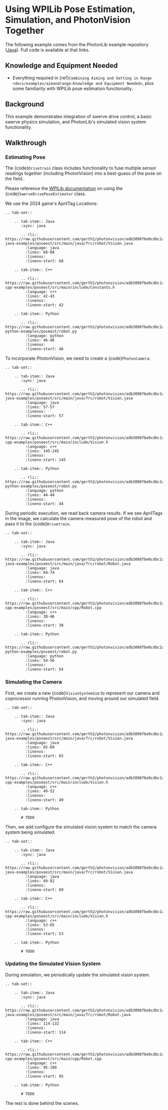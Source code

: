 # Using WPILib Pose Estimation, Simulation, and PhotonVision Together

The following example comes from the PhotonLib example repository ([Java](https://github.com/gerth2/photonvision/tree/master/photonlib-java-examples/)).  Full code is available at that links.

## Knowledge and Equipment Needed

- Everything required in {ref}`Combining Aiming and Getting in Range <docs/examples/aimandrange:Knowledge and Equipment Needed>`, plus some familiarity with WPILib pose estimation functionality.

## Background

This example demonstrates integration of swerve drive control, a basic swerve physics simulation, and PhotonLib's simulated vision system functionality.

## Walkthrough

### Estimating Pose

The {code}`Drivetrain` class includes functionality to fuse multiple sensor readings together (including PhotonVision) into a best-guess of the pose on the field..

Please reference the [WPILib documentation](https://docs.wpilib.org/en/stable/docs/software/advanced-controls/state-space/state-space-pose_state-estimators.html) on using the {code}`SwerveDrivePoseEstimator` class.

We use the 2024 game's AprilTag Locations:

```{eval-rst}
.. tab-set::

    .. tab-item:: Java
       :sync: java

       .. rli:: https://raw.githubusercontent.com/gerth2/photonvision/adb3098fbe0cdbc1a378c6d5a41126dd1d6d6955/photonlib-java-examples/poseest/src/main/java/frc/robot/Vision.java
         :language: java
         :lines: 68-68
         :linenos:
         :lineno-start: 68

    .. tab-item:: C++

       .. rli:: https://raw.githubusercontent.com/gerth2/photonvision/adb3098fbe0cdbc1a378c6d5a41126dd1d6d6955/photonlib-cpp-examples/poseest/src/main/include/Constants.h
         :language: c++
         :lines: 42-43
         :linenos:
         :lineno-start: 42

    .. tab-item:: Python

       .. rli:: https://raw.githubusercontent.com/gerth2/photonvision/adb3098fbe0cdbc1a378c6d5a41126dd1d6d6955/photonlib-python-examples/poseest/robot.py
         :language: python
         :lines: 46-46
         :linenos:
         :lineno-start: 46

```



To incorporate PhotonVision, we need to create a {code}`PhotonCamera`:


```{eval-rst}
.. tab-set::

    .. tab-item:: Java
       :sync: java

       .. rli:: https://raw.githubusercontent.com/gerth2/photonvision/adb3098fbe0cdbc1a378c6d5a41126dd1d6d6955/photonlib-java-examples/poseest/src/main/java/frc/robot/Vision.java
         :language: java
         :lines: 57-57
         :linenos:
         :lineno-start: 57

    .. tab-item:: C++

       .. rli:: https://raw.githubusercontent.com/gerth2/photonvision/adb3098fbe0cdbc1a378c6d5a41126dd1d6d6955/photonlib-cpp-examples/poseest/src/main/include/Vision.h
         :language: c++
         :lines: 145-145
         :linenos:
         :lineno-start: 145

    .. tab-item:: Python

       .. rli:: https://raw.githubusercontent.com/gerth2/photonvision/adb3098fbe0cdbc1a378c6d5a41126dd1d6d6955/photonlib-python-examples/poseest/robot.py
         :language: python
         :lines: 44-44
         :linenos:
         :lineno-start: 44
```

During periodic execution, we read back camera results. If we see AprilTags in the image, we calculate the camera-measured pose of the robot and pass it to the {code}`Drivetrain`.

```{eval-rst}
.. tab-set::

    .. tab-item:: Java
       :sync: java

       .. rli:: https://raw.githubusercontent.com/gerth2/photonvision/adb3098fbe0cdbc1a378c6d5a41126dd1d6d6955/photonlib-java-examples/poseest/src/main/java/frc/robot/Robot.java
         :language: java
         :lines: 64-74
         :linenos:
         :lineno-start: 64

    .. tab-item:: C++

       .. rli:: https://raw.githubusercontent.com/gerth2/photonvision/adb3098fbe0cdbc1a378c6d5a41126dd1d6d6955/photonlib-cpp-examples/poseest/src/main/cpp/Robot.cpp
         :language: c++
         :lines: 38-46
         :linenos:
         :lineno-start: 38

    .. tab-item:: Python

       .. rli:: https://raw.githubusercontent.com/gerth2/photonvision/adb3098fbe0cdbc1a378c6d5a41126dd1d6d6955/photonlib-python-examples/poseest/robot.py
         :language: python
         :lines: 54-56
         :linenos:
         :lineno-start: 54

```

### Simulating the Camera

First, we create a new {code}`VisionSystemSim` to represent our camera and coprocessor running PhotonVision, and moving around our simulated field.

```{eval-rst}
.. tab-set::

    .. tab-item:: Java
       :sync: java

       .. rli:: https://raw.githubusercontent.com/gerth2/photonvision/adb3098fbe0cdbc1a378c6d5a41126dd1d6d6955/photonlib-java-examples/poseest/src/main/java/frc/robot/Vision.java
         :language: java
         :lines: 65-69
         :linenos:
         :lineno-start: 65

    .. tab-item:: C++

       .. rli:: https://raw.githubusercontent.com/gerth2/photonvision/adb3098fbe0cdbc1a378c6d5a41126dd1d6d6955/photonlib-cpp-examples/poseest/src/main/include/Vision.h
         :language: c++
         :lines: 49-52
         :linenos:
         :lineno-start: 49

    .. tab-item:: Python

       # TODO

```

Then, we add configure the simulated vision system to match the camera system being simulated.

```{eval-rst}
.. tab-set::

    .. tab-item:: Java
       :sync: java

       .. rli:: https://raw.githubusercontent.com/gerth2/photonvision/adb3098fbe0cdbc1a378c6d5a41126dd1d6d6955/photonlib-java-examples/poseest/src/main/java/frc/robot/Vision.java
         :language: java
         :lines: 69-82
         :linenos:
         :lineno-start: 69

    .. tab-item:: C++

       .. rli:: https://raw.githubusercontent.com/gerth2/photonvision/adb3098fbe0cdbc1a378c6d5a41126dd1d6d6955/photonlib-cpp-examples/poseest/src/main/include/Vision.h
         :language: c++
         :lines: 53-65
         :linenos:
         :lineno-start: 53

    .. tab-item:: Python

       # TODO
```


### Updating the Simulated Vision System

During simulation, we periodically update the simulated vision system.

```{eval-rst}
.. tab-set::

    .. tab-item:: Java
       :sync: java

       .. rli:: https://raw.githubusercontent.com/gerth2/photonvision/adb3098fbe0cdbc1a378c6d5a41126dd1d6d6955/photonlib-java-examples/poseest/src/main/java/frc/robot/Robot.java
         :language: java
         :lines: 114-132
         :linenos:
         :lineno-start: 114

    .. tab-item:: C++

       .. rli:: https://raw.githubusercontent.com/gerth2/photonvision/adb3098fbe0cdbc1a378c6d5a41126dd1d6d6955/photonlib-cpp-examples/poseest/src/main/cpp/Robot.cpp
         :language: c++
         :lines: 95-109
         :linenos:
         :lineno-start: 95

    .. tab-item:: Python

       # TODO
```

The rest is done behind the scenes.
